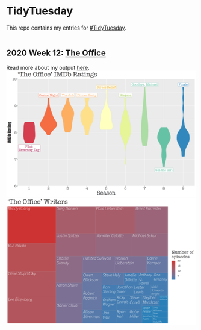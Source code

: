 # TidyTuesday
This repo contains my entries for [#TidyTuesday](https://github.com/rfordatascience/tidytuesday).  
<br />

## 2020 Week 12: [The Office](https://github.com/isabellabenabaye/tidy-tuesday/tree/master/2020/12_theoffice)   
Read more about my output [here](https://github.com/isabellabenabaye/tidy-tuesday/blob/master/2020/12_theoffice/README.md).   
![The Office IMDb Ratings](https://github.com/isabellabenabaye/tidy-tuesday/blob/master/2020/12_theoffice/The%20Office%20IMDb%20Ratings.png?raw=true)
<br />
![The Office Writers](https://github.com/isabellabenabaye/tidy-tuesday/blob/master/2020/12_theoffice/The%20Office%20Writers.png?raw=true)